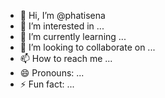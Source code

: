 - 👋 Hi, I’m @phatisena
- 👀 I’m interested in ...
- 🌱 I’m currently learning ...
- 💞️ I’m looking to collaborate on ...
- 📫 How to reach me ...
- 😄 Pronouns: ...
- ⚡ Fun fact: ...

<!---
phatisena/phatisena is a ✨ special ✨ repository because its `README.md` (this file) appears on your GitHub profile.
You can click the Preview link to take a look at your changes.
--->
